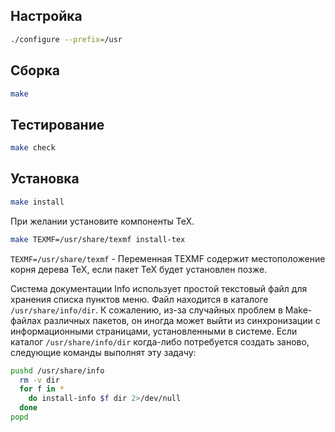 <package-info :package="package" showsbu2></package-info>

<script>
		new Vue({
		el: '#main',
		data: { package: {} },
		mounted: function () {
				this.getPackage('texinfo');
		},
		methods: {
			getPackage: function(name) {
					getPackage(name)
					.then(response => this.package = response);
			},
		}
  })
</script>

## Настройка

```bash
./configure --prefix=/usr
```

## Сборка

```bash
make
```
## Тестирование

```bash
make check
```

## Установка

```bash
make install
```

При желании установите компоненты TeX.

```bash
make TEXMF=/usr/share/texmf install-tex
```

``TEXMF=/usr/share/texmf`` - Переменная TEXMF содержит местоположение корня дерева TeX, если пакет TeX будет установлен позже.

Система документации Info использует простой текстовый файл для хранения списка пунктов меню. Файл находится в каталоге ``/usr/share/info/dir``. К сожалению, из-за случайных проблем в Make-файлах различных пакетов, он иногда может выйти из синхронизации с информационными страницами, установленными в системе. Если каталог ``/usr/share/info/dir`` когда-либо потребуется создать заново, следующие команды выполнят эту задачу:

```bash
pushd /usr/share/info
  rm -v dir
  for f in *
    do install-info $f dir 2>/dev/null
  done
popd
```
